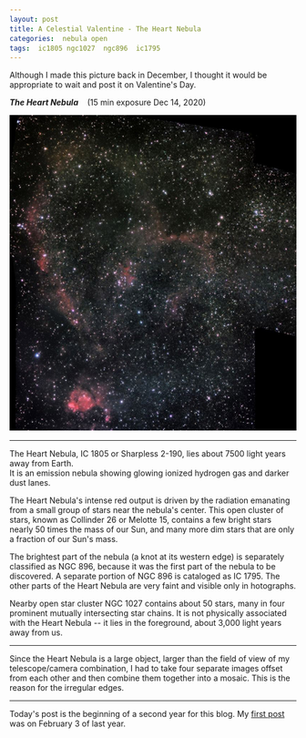 ```yaml
---
layout: post
title: A Celestial Valentine - The Heart Nebula
categories:  nebula open 
tags:  ic1805 ngc1027  ngc896  ic1795
---
```

Although I made this picture back in December, I thought it would be appropriate to wait and post it on Valentine's Day.

_**The Heart Nebula**_  &nbsp;&nbsp; (15 min exposure Dec 14, 2020)<br>

<img src = "/images/sh2-190_2020-12-14T22_08_07_Stack_16bits_300frames_900s_bin25pc_stitch+pse.jpg"
alt = "Heart Nebula seen using Celestron RASA 8 and ZWO ASI183MC"
onmouseover = "this.src='/images/sh2-190_2020-12-14T22_08_07_Stack_16bits_300frames_900s_bin25pc_stitch+pse_notes.jpg'"
onmouseout = "this.src='/images/sh2-190_2020-12-14T22_08_07_Stack_16bits_300frames_900s_bin25pc_stitch+pse.jpg'"
/>
<br>

---

The Heart Nebula, IC 1805 or Sharpless 2-190, lies about 7500 light years away from Earth.  
It is an emission nebula showing glowing ionized hydrogen gas and darker dust lanes.

The Heart Nebula's intense red output is driven by the radiation emanating from a small group of stars near the nebula's center. This open cluster of stars, known as Collinder 26 or Melotte 15, contains a few bright stars nearly 50 times the mass of our Sun, and many more dim stars that are only a fraction of our Sun's mass.

The brightest part of the nebula (a knot at its western edge) is separately classified as NGC 896, because it was the first part of the nebula to be discovered. A separate portion of NGC 896 is cataloged as IC 1795. The other parts of the Heart Nebula are very faint and visible only in hotographs.

Nearby open star cluster NGC 1027 contains about 50 stars, many in four prominent mutually intersecting star chains.  It is not physically associated with the Heart Nebula -- it lies in the foreground, about 3,000 light years away from us.

----

Since the Heart Nebula is a large object, larger than the field of view of my telescope/camera combination, I had to take four separate images offset from each other and then combine them together into a mosaic. This is the reason for the irregular edges.

---

Today's post is the beginning of a second year for this blog.  My [first post](../Orion-Nebula/index.html) was on February 3 of last year.